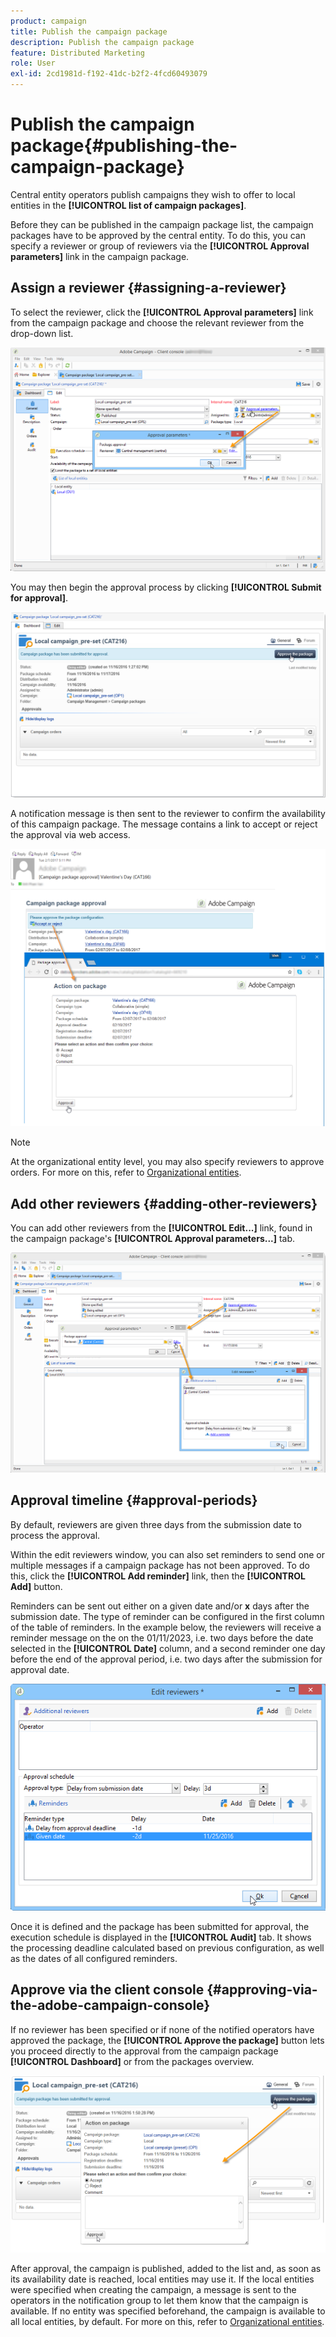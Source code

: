 ```yaml
---
product: campaign
title: Publish the campaign package
description: Publish the campaign package
feature: Distributed Marketing
role: User
exl-id: 2cd1981d-f192-41dc-b2f2-4fcd60493079
---
```

# Publish the campaign package{#publishing-the-campaign-package}

Central entity operators publish campaigns they wish to offer to local entities in the **[!UICONTROL list of campaign packages]**.

Before they can be published in the campaign package list, the campaign packages have to be approved by the central entity. To do this, you can specify a reviewer or group of reviewers via the **[!UICONTROL Approval parameters]** link in the campaign package.

## Assign a reviewer {#assigning-a-reviewer}

To select the reviewer, click the **[!UICONTROL Approval parameters]** link from the campaign package and choose the relevant reviewer from the drop-down list.

![](assets/s_advuser_mkg_dist_define_valid.png)

You may then begin the approval process by clicking **[!UICONTROL Submit for approval]**. 

![](assets/s_advuser_mkg_dist_valid_process.png)

A notification message is then sent to the reviewer to confirm the availability of this campaign package. The message contains a link to accept or reject the approval via web access.

![](assets/s_advuser_mkg_dist_valid_process1.png)

>[!NOTE]
>
>At the organizational entity level, you may also specify reviewers to approve orders. For more on this, refer to [Organizational entities](about-distributed-marketing.md#organizational-entities).

## Add other reviewers {#adding-other-reviewers}

You can add other reviewers from the **[!UICONTROL Edit...]** link, found in the campaign package's **[!UICONTROL Approval parameters...]** tab. 

![](assets/s_advuser_mkg_dist_select_op_valid.png)

## Approval timeline {#approval-periods}

By default, reviewers are given three days from the submission date to process the approval.

Within the edit reviewers window, you can also set reminders to send one or multiple messages if a campaign package has not been approved. To do this, click the **[!UICONTROL Add reminder]** link, then the **[!UICONTROL Add]** button.

Reminders can be sent out either on a given date and/or **x** days after the submission date. The type of reminder can be configured in the first column of the table of reminders. In the example below, the reviewers will receive a reminder message on the on the 01/11/2023, i.e. two days before the date selected in the **[!UICONTROL Date]** column, and a second reminder one day before the end of the approval period, i.e. two days after the submission for approval date.

![](assets/s_advuser_mkg_dist_reminder_planning.png)

Once it is defined and the package has been submitted for approval, the execution schedule is displayed in the **[!UICONTROL Audit]** tab. It shows the processing deadline calculated based on previous configuration, as well as the dates of all configured reminders.

## Approve via the client console {#approving-via-the-adobe-campaign-console}

If no reviewer has been specified or if none of the notified operators have approved the package, the **[!UICONTROL Approve the package]** button lets you proceed directly to the approval from the campaign package **[!UICONTROL Dashboard]** or from the packages overview.

![](assets/s_advuser_mkg_dist_valid_button.png)

After approval, the campaign is published, added to the list and, as soon as its availability date is reached, local entities may use it. If the local entities were specified when creating the campaign, a message is sent to the operators in the notification group to let them know that the campaign is available. If no entity was specified beforehand, the campaign is available to all local entities, by default. For more on this, refer to [Organizational entities](about-distributed-marketing.md#organizational-entities).
